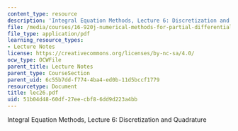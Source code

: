 ```yaml
---
content_type: resource
description: 'Integral Equation Methods, Lecture 6: Discretization and Quadrature'
file: /media/courses/16-920j-numerical-methods-for-partial-differential-equations-sma-5212-spring-2003/51b04d4860df27eecbf86dd9d223a4bb_lec26.pdf
file_type: application/pdf
learning_resource_types:
- Lecture Notes
license: https://creativecommons.org/licenses/by-nc-sa/4.0/
ocw_type: OCWFile
parent_title: Lecture Notes
parent_type: CourseSection
parent_uid: 6c55b7dd-f774-4ba4-ed0b-11d5bccf1779
resourcetype: Document
title: lec26.pdf
uid: 51b04d48-60df-27ee-cbf8-6dd9d223a4bb
---
```

Integral Equation Methods, Lecture 6: Discretization and Quadrature